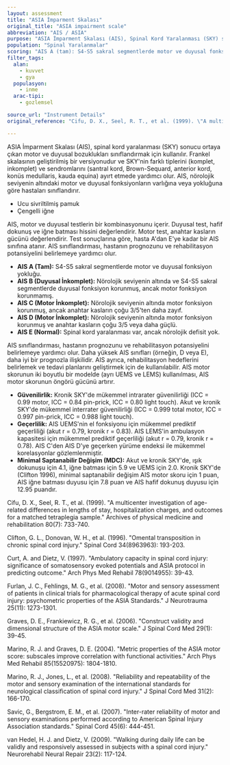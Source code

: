 ```yaml
---
layout: assessment
title: "ASIA İmparment Skalası"
original_title: "ASIA impairment scale"
abbreviation: "AIS / ASIA"
purpose: "ASIA İmparment Skalası (AIS), Spinal Kord Yaralanması (SKY) sonucu oluşan motor ve duyusal bozukluğu sınıflandırır."
population: "Spinal Yaralanmalar"
scoring: "AIS A (tam): S4-S5 sakral segmentlerde motor ve duyusal fonksiyonun yokluğu. AIS B (duyusal inkomplet): Nörolojik yaralanma seviyesinin altında ve S4-S5 sakral segmentlerde korunmuş duyusu olan kişiler; ve her iki tarafta motor seviyesinin 3 seviyesinden daha fazla korunmuş motoru olmayanlar. AIS C ve D (motor inkomplet) için, ölçek uygun tanısal sınıflandırmayı belirlemek için nicel kriterler ekler. AISC veya D için ya: 1) gönüllü anal sfinkter kasılması OLMALI veya 2) vücudun o tarafı için motor seviyesinin >3 seviye altında motor sparing ile sakral duyusal sparing olmalıdır. AIS C, nörolojik yaralanma seviyesinin altındaki ana kasların yarısı 3/5'ten düşük olarak derecelendirilirse atanır. AIS D, nörolojik yaralanma seviyesinin altındaki ana kasların yarısı veya daha fazlası ≥ 3/5 derecesine sahipse atanır. A, B, C ve D sınıflandırmalarından farklı olarak, bir AIS E sınıflandırması, spinal kord yaralanmasının varlığını ancak saptanabilir nörolojik eksiklikler olmadan ifade eder."
filter_tags:
  alan:
    - kuvvet
    - gya
  populasyon:
    - inme
  arac-tipi:
    - gozlemsel

source_url: "Instrument Details"
original_reference: "Cifu, D. X., Seel, R. T., et al. (1999). \"A multicenter investigation of age-related differences in lengths of stay, hospitalization charges, and outcomes for a matched tetraplegia sample.\" Archives of physical medicine and rehabilitation 80(7): 733-740."

---
```




ASIA İmparment Skalası (AIS), spinal kord yaralanması (SKY) sonucu ortaya çıkan motor ve duyusal bozuklukları sınıflandırmak için kullanılır. Frankel skalasının geliştirilmiş bir versiyonudur ve SKY'nin farklı tiplerini (komplet, inkomplet) ve sendromlarını (santral kord, Brown-Sequard, anterior kord, konüs medullaris, kauda equina) ayırt etmede yardımcı olur. AIS, nörolojik seviyenin altındaki motor ve duyusal fonksiyonların varlığına veya yokluğuna göre hastaları sınıflandırır.


*   Ucu sivriltilmiş pamuk
*   Çengelli iğne


AIS, motor ve duyusal testlerin bir kombinasyonunu içerir. Duyusal test, hafif dokunuş ve iğne batması hissini değerlendirir. Motor test, anahtar kasların gücünü değerlendirir. Test sonuçlarına göre, hasta A'dan E'ye kadar bir AIS sınıfına atanır. AIS sınıflandırması, hastanın prognozunu ve rehabilitasyon potansiyelini belirlemeye yardımcı olur.


*   **AIS A (Tam):** S4-S5 sakral segmentlerde motor ve duyusal fonksiyon yokluğu.
*   **AIS B (Duyusal İnkomplet):** Nörolojik seviyenin altında ve S4-S5 sakral segmentlerde duyusal fonksiyon korunmuş, ancak motor fonksiyon korunmamış.
*   **AIS C (Motor İnkomplet):** Nörolojik seviyenin altında motor fonksiyon korunmuş, ancak anahtar kasların çoğu 3/5'ten daha zayıf.
*   **AIS D (Motor İnkomplet):** Nörolojik seviyenin altında motor fonksiyon korunmuş ve anahtar kasların çoğu 3/5 veya daha güçlü.
*   **AIS E (Normal):** Spinal kord yaralanması var, ancak nörolojik defisit yok.


AIS sınıflandırması, hastanın prognozunu ve rehabilitasyon potansiyelini belirlemeye yardımcı olur. Daha yüksek AIS sınıfları (örneğin, D veya E), daha iyi bir prognozla ilişkilidir. AIS ayrıca, rehabilitasyon hedeflerini belirlemek ve tedavi planlarını geliştirmek için de kullanılabilir. AIS motor skorunun iki boyutlu bir modelde (ayrı UEMS ve LEMS) kullanılması, AIS motor skorunun öngörü gücünü artırır.


*   **Güvenilirlik:** Kronik SKY'de mükemmel intrarater güvenilirliği (ICC = 0.99 motor, ICC = 0.84 pin-prick, ICC = 0.80 light touch). Akut ve kronik SKY'de mükemmel interrater güvenilirliği (ICC = 0.999 total motor, ICC = 0.997 pin-prick, ICC = 0.988 light touch).
*   **Geçerlilik:** AIS UEMS'nin el fonksiyonu için mükemmel prediktif geçerliliği (akut r = 0.79, kronik r = 0.83). AIS LEMS'in ambulasyon kapasitesi için mükemmel prediktif geçerliliği (akut r = 0.79, kronik r = 0.78). AIS C'den AIS D'ye geçerken yürüme endeksi ile mükemmel korelasyonlar gözlemlenmiştir.
*   **Minimal Saptanabilir Değişim (MDC):** Akut ve kronik SKY'de, ışık dokunuşu için 4.1, iğne batması için 5.9 ve UEMS için 2.0. Kronik SKY'de (Clifton 1996), minimal saptanabilir değişim AIS motor skoru için 1 puan, AIS iğne batması duyusu için 7.8 puan ve AIS hafif dokunuş duyusu için 12.95 puandır.


Cifu, D. X., Seel, R. T., et al. (1999). "A multicenter investigation of age-related differences in lengths of stay, hospitalization charges, and outcomes for a matched tetraplegia sample." Archives of physical medicine and rehabilitation 80(7): 733-740.

Clifton, G. L., Donovan, W. H., et al. (1996). "Omental transposition in chronic spinal cord injury." Spinal Cord 34(8963963): 193-203.

Curt, A. and Dietz, V. (1997). "Ambulatory capacity in spinal cord injury: significance of somatosensory evoked potentials and ASIA protocol in predicting outcome." Arch Phys Med Rehabil 78(9014955): 39-43.

Furlan, J. C., Fehlings, M. G., et al. (2008). "Motor and sensory assessment of patients in clinical trials for pharmacological therapy of acute spinal cord injury: psychometric properties of the ASIA Standards." J Neurotrauma 25(11): 1273-1301.

Graves, D. E., Frankiewicz, R. G., et al. (2006). "Construct validity and dimensional structure of the ASIA motor scale." J Spinal Cord Med 29(1): 39-45.

Marino, R. J. and Graves, D. E. (2004). "Metric properties of the ASIA motor score: subscales improve correlation with functional activities." Arch Phys Med Rehabil 85(15520975): 1804-1810.

Marino, R. J., Jones, L., et al. (2008). "Reliability and repeatability of the motor and sensory examination of the international standards for neurological classification of spinal cord injury." J Spinal Cord Med 31(2): 166-170.

Savic, G., Bergstrom, E. M., et al. (2007). "Inter-rater reliability of motor and sensory examinations performed according to American Spinal Injury Association standards." Spinal Cord 45(6): 444-451.

van Hedel, H. J. and Dietz, V. (2009). "Walking during daily life can be validly and responsively assessed in subjects with a spinal cord injury." Neurorehabil Neural Repair 23(2): 117-124.
```